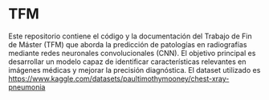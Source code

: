 # TFM
Este repositorio contiene el código y la documentación del Trabajo de Fin de Máster (TFM) que aborda la predicción de patologías en radiografías mediante redes neuronales convolucionales (CNN). El objetivo principal es desarrollar un modelo capaz de identificar características relevantes en imágenes médicas y mejorar la precisión diagnóstica.
El dataset utilizado es https://www.kaggle.com/datasets/paultimothymooney/chest-xray-pneumonia
